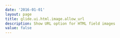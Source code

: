 ```yaml
---
date: '2016-01-01'
layout: page
title: glide.ui.html.image.allow_url
description: Show URL option for HTML field images 
value: false
---
```

